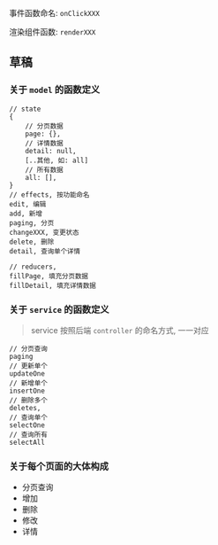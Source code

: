 事件函数命名: `onClickXXX`

渲染组件函数: `renderXXX`


## 草稿
### 关于 `model` 的函数定义
```shell
// state
{
    // 分页数据
    page: {},
    // 详情数据
    detail: null,
    [..其他, 如: all]
    // 所有数据
    all: [],
}
// effects, 按功能命名
edit, 编辑
add, 新增
paging, 分页
changeXXX, 变更状态
delete, 删除
detail, 查询单个详情

// reducers,
fillPage, 填充分页数据
fillDetail, 填充详情数据

```

### 关于 `service` 的函数定义 
> service 按照后端 `controller` 的命名方式, 一一对应

```shell
// 分页查询
paging
// 更新单个
updateOne
// 新增单个
insertOne
// 删除多个
deletes,
// 查询单个
selectOne
// 查询所有
selectAll

```

### 关于每个页面的大体构成
- 分页查询
- 增加
- 删除
- 修改
- 详情
